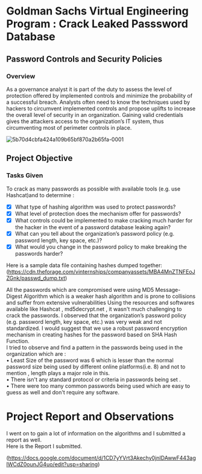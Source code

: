 # Goldman Sachs Virtual Engineering Program : Crack Leaked Passsword Database
## Password Controls and Security Policies
### Overview
As a governance analyst it is part of the duty to assess the level of protection offered by implemented controls and minimize the probability of a successful breach. 
Analysts often need to know the techniques used by hackers to circumvent implemented controls and propose uplifts to increase the overall level of security in an organization. 
Gaining valid credentials gives the attackers access to the organization’s IT system, thus circumventing most of perimeter controls in place.

![5b70d4cbfa424a109b65bf870a2b65fa-0001](https://user-images.githubusercontent.com/36544126/129121470-6e9b2e7e-8dbd-4f3a-83f7-d2d407e73fb3.jpg)


## Project Objective
### Tasks Given
To crack as many passwords as possible with available tools (e.g. use Hashcat)and to determine :
- [x] What type of hashing algorithm was used to protect passwords?  
- [x] What level of protection does the mechanism offer for passwords?  
- [x] What controls could be implemented to make cracking much harder for the hacker in the event of a password database leaking again?  
- [x] What can you tell about the organization’s password policy (e.g. password length, key space, etc.)?  
- [x] What would you change in the password policy to make breaking the passwords harder?  

Here is a sample data file containing hashes dumped together:
(https://cdn.theforage.com/vinternships/companyassets/MBA4MnZTNFEoJZGnk/passwd_dump.txt)  

All the passwords which are compromised were using MD5 Message-Digest Algorithm which is a weaker hash algorithm and is prone to collisions and suffer from extensive vulnerabilities 
Using the resources and softwares available like Hashcat , md5decrypt.net , it wasn't much challenging to crack the passwords.
I observed that the organization’s password policy (e.g. password length, key space, etc.) was very weak and not standardized. I would suggest that we use a robust password encryption mechanism in creating hashes for the password based on SHA Hash Function.  
I tried to observe and find a pattern in the passwords being used in the organization which are :  
• Least Size of the password was 6 which is lesser than the normal password size being used by different
online platforms(i.e. 8) and not to mention , length plays a major role in this.  
• There isn't any standard protocol or criteria in passwords being set .  
• There were too many common passwords being used which are easy to guess as well and don't require
any software.  

# Project Report and Observations

I went on to gain a lot of information on the algorithms and I submitted a report as well.  
Here is the Report I submitted.  

(https://docs.google.com/document/d/1CD7yYVrt3Akechy0jnIDAwwF443agIWCdZ0ounJG4uo/edit?usp=sharing)  




